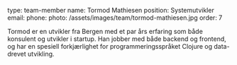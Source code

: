 type: team-member
name: Tormod Mathiesen
position: Systemutvikler
email: 
phone: 
photo: /assets/images/team/tormod-mathiesen.jpg
order: 7

Tormod er en utvikler fra Bergen med et par års erfaring som både konsulent og utvikler i startup. Han jobber med både backend og frontend, og har en spesiell forkjærlighet for programmeringsspråket Clojure og data-drevet utvikling.
